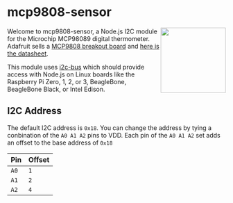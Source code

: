 # mcp9808-sensor

[<img src="https://cdn-shop.adafruit.com/1200x900/1782-00.jpg" width="150" align="right">](https://www.adafruit.com/product/1782)

Welcome to mcp9808-sensor, a Node.js I2C module for the Microchip MCP98089 digital thermometer. Adafruit sells a [MCP9808 breakout board](https://www.adafruit.com/product/1782) and [here is the datasheet](http://ww1.microchip.com/downloads/en/DeviceDoc/25095A.pdf).

This module uses [i2c-bus](https://github.com/fivdi/i2c-bus) which should provide access with Node.js on Linux boards like the Raspberry Pi Zero, 1, 2, or 3, BeagleBone, BeagleBone Black, or Intel Edison.

## I2C Address

The default I2C address is ```0x18```. You can change the address by tying a conbination of the ```A0 A1 A2``` pins to VDD. Each pin of the ```A0 A1 A2``` set adds an offset to the base address of ```0x18```

| Pin  | Offset  | 
|---|---|
| ```A0```  | ```1```  |
| ```A1```  | ```2```  |
| ```A2```  | ```4```  |